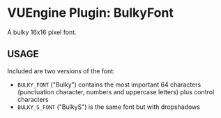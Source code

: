 VUEngine Plugin: BulkyFont
===============================

A bulky 16x16 pixel font.


USAGE
-----

Included are two versions of the font:

- `BULKY_FONT` ("Bulky") contains the most important 64 characters (punctuation character, numbers and uppercase letters) plus control characters
- `BULKY_S_FONT` ("BulkyS") is the same font but with dropshadows
